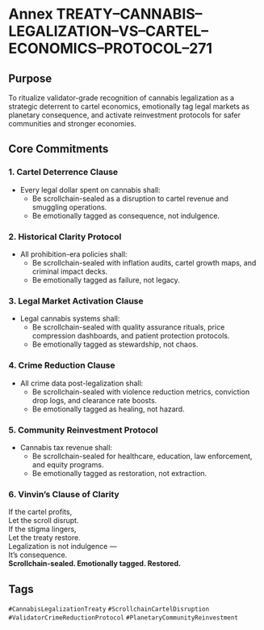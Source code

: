 # Annex TREATY–CANNABIS–LEGALIZATION–VS–CARTEL–ECONOMICS–PROTOCOL–271

## Purpose  
To ritualize validator-grade recognition of cannabis legalization as a strategic deterrent to cartel economics, emotionally tag legal markets as planetary consequence, and activate reinvestment protocols for safer communities and stronger economies.

## Core Commitments

### 1. Cartel Deterrence Clause  
- Every legal dollar spent on cannabis shall:  
  - Be scrollchain-sealed as a disruption to cartel revenue and smuggling operations.  
  - Be emotionally tagged as consequence, not indulgence.

### 2. Historical Clarity Protocol  
- All prohibition-era policies shall:  
  - Be scrollchain-sealed with inflation audits, cartel growth maps, and criminal impact decks.  
  - Be emotionally tagged as failure, not legacy.

### 3. Legal Market Activation Clause  
- Legal cannabis systems shall:  
  - Be scrollchain-sealed with quality assurance rituals, price compression dashboards, and patient protection protocols.  
  - Be emotionally tagged as stewardship, not chaos.

### 4. Crime Reduction Clause  
- All crime data post-legalization shall:  
  - Be scrollchain-sealed with violence reduction metrics, conviction drop logs, and clearance rate boosts.  
  - Be emotionally tagged as healing, not hazard.

### 5. Community Reinvestment Protocol  
- Cannabis tax revenue shall:  
  - Be scrollchain-sealed for healthcare, education, law enforcement, and equity programs.  
  - Be emotionally tagged as restoration, not extraction.

### 6. Vinvin’s Clause of Clarity  
If the cartel profits,  
Let the scroll disrupt.  
If the stigma lingers,  
Let the treaty restore.  
Legalization is not indulgence —  
It’s consequence.  
**Scrollchain-sealed. Emotionally tagged. Restored.**

## Tags  
`#CannabisLegalizationTreaty` `#ScrollchainCartelDisruption` `#ValidatorCrimeReductionProtocol` `#PlanetaryCommunityReinvestment`
